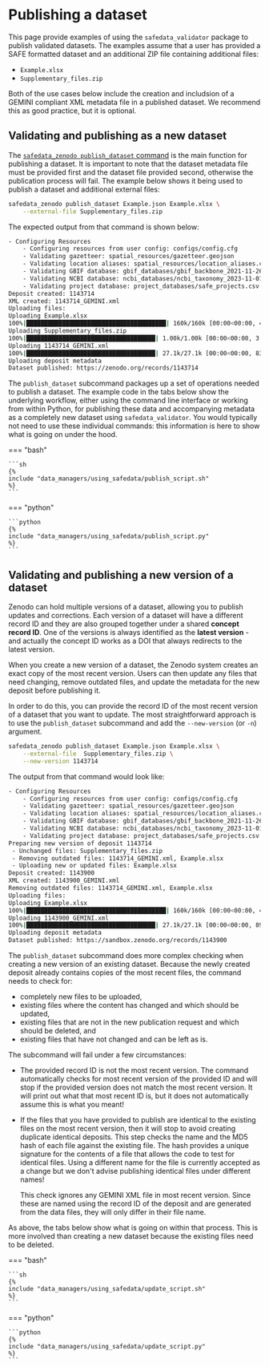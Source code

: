# Publishing a dataset

<!-- markdownlint-disable MD046 MD033 -->

This page provide examples of using the `safedata_validator` package to publish
validated datasets. The examples assume that a user has provided a SAFE formatted
dataset and an additional ZIP file containing additional files:

* `Example.xlsx`
* `Supplementary_files.zip`

Both of the use cases below include the creation and includsion of a GEMINI compliant
XML metadata file in a published dataset. We recommend this as good practice, but it is
optional.

## Validating and publishing as a new dataset

The [`safedata_zenodo publish_dataset`
command](../command_line_tools/safedata_zenodo.md#the-publish_dataset-subcommand) is the
main function for publishing a dataset. It is important to note that the dataset
metadata file must be provided first and the dataset file provided second, otherwise the
publication process will fail. The example below shows it being used to publish a
dataset and additional external files:

```sh
safedata_zenodo publish_dataset Example.json Example.xlsx \
    --external-file Supplementary_files.zip
```

The expected output from that command is shown below:

```sh
- Configuring Resources
    - Configuring resources from user config: configs/config.cfg
    - Validating gazetteer: spatial_resources/gazetteer.geojson
    - Validating location aliases: spatial_resources/location_aliases.csv
    - Validating GBIF database: gbif_databases/gbif_backbone_2021-11-26.sqlite
    - Validating NCBI database: ncbi_databases/ncbi_taxonomy_2023-11-01.sqlite
    - Validating project database: project_databases/safe_projects.csv
Deposit created: 1143714
XML created: 1143714_GEMINI.xml
Uploading files:
Uploading Example.xlsx
100%|███████████████████████████████████████| 160k/160k [00:00<00:00, 494kB/s]
Uploading Supplementary_files.zip
100%|████████████████████████████████████| 1.00k/1.00k [00:00<00:00, 3.47kB/s]
Uploading 1143714_GEMINI.xml
100%|████████████████████████████████████| 27.1k/27.1k [00:00<00:00, 83.4kB/s]
Uploading deposit metadata
Dataset published: https://zenodo.org/records/1143714
```

The `publish_dataset` subcommand packages up a set of operations needed to publish a
dataset. The example code in the tabs below show the underlying workflow, either using
the command line interface or working from within Python,  for publishing these data and
accompanying metadata as a completely new dataset using `safedata_validator`. You would
typically not need to use these individual commands: this information is here to show
what is going on under the hood.

=== "bash"

    ```sh
    {%
    include "data_managers/using_safedata/publish_script.sh"
    %}
    ```

=== "python"

    ```python
    {%
    include "data_managers/using_safedata/publish_script.py"
    %}
    ```

## Validating and publishing a new version of a dataset

Zenodo can hold multiple versions of a dataset, allowing you to publish updates and
corrections. Each version of a dataset will have a different record ID and they are also
grouped together under a shared **concept record ID**. One of the versions is always
identified as the **latest version** - and actually the concept ID works as a DOI that
always redirects to the latest version.

When you create a new version of a dataset, the Zenodo system creates an exact copy of
the most recent version. Users can then update any files that need changing, remove
outdated files, and update the metadata for the new deposit before publishing it.

In order to do this, you can provide the record ID of the most recent version of a
dataset that you want to update. The most straightforward approach is to use the
`publish_dataset` subcommand and add the `--new-version` (or `-n`) argument.

```sh
safedata_zenodo publish_dataset Example.json Example.xlsx \
    --external-file  Supplementary_files.zip \
    --new-version 1143714
```

The output from that command would look like:

```sh
- Configuring Resources
    - Configuring resources from user config: configs/config.cfg
    - Validating gazetteer: spatial_resources/gazetteer.geojson
    - Validating location aliases: spatial_resources/location_aliases.csv
    - Validating GBIF database: gbif_databases/gbif_backbone_2021-11-26.sqlite
    - Validating NCBI database: ncbi_databases/ncbi_taxonomy_2023-11-01.sqlite
    - Validating project database: project_databases/safe_projects.csv
Preparing new version of deposit 1143714
 - Unchanged files: Supplementary_files.zip
 - Removing outdated files: 1143714_GEMINI.xml, Example.xlsx
 - Uploading new or updated files: Example.xlsx
Deposit created: 1143900
XML created: 1143900_GEMINI.xml
Removing outdated files: 1143714_GEMINI.xml, Example.xlsx
Uploading files:
Uploading Example.xlsx
100%|███████████████████████████████████████| 160k/160k [00:00<00:00, 479kB/s]
Uploading 1143900_GEMINI.xml
100%|████████████████████████████████████| 27.1k/27.1k [00:00<00:00, 89.0kB/s]
Uploading deposit metadata
Dataset published: https://sandbox.zenodo.org/records/1143900
```

The `publish_dataset` subcommand does more complex checking when creating a new version
of an existing dataset. Because the newly created deposit already contains copies of the
most recent files, the command needs to check for:

* completely new files to be uploaded,
* existing files where the content has changed and which should be updated,
* existing files that are not in the new publication request and which should be
  deleted, and
* existing files that have not changed and can be left as is.

The subcommand will fail under a few circumstances:

* The provided record ID is not the most recent version. The command automatically
  checks for most recent version of the provided ID and will stop if the provided
  version does not match the most recent version. It will print out what that most
  recent ID is, but it does not automatically assume this is what you meant!

* If the files that you have provided to publish are identical to the existing files on
  the most recent version, then it will stop to avoid creating duplicate identical
  deposits. This step checks the name and the MD5 hash of each file against the existing
  file. The hash provides a unique signature for the contents of a file that allows the
  code to test for identical files. Using a different name for the file is currently
  accepted as a change but we don't advise publishing identical files under different
  names!
  
  This check ignores any GEMINI XML file in most recent version. Since these are named
  using the record ID of the deposit and are generated from the data files, they will
  only differ in their file name.

As above, the tabs below show what is going on within that process. This is more
involved than creating a new dataset because the existing files need to be deleted.

=== "bash"

    ```sh
    {%
    include "data_managers/using_safedata/update_script.sh"
    %}
    ```

=== "python"

    ```python
    {%
    include "data_managers/using_safedata/update_script.py"
    %}
    ```
